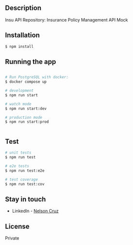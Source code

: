 ## Description

Insu API Repository: Insurance Policy Management API Mock

## Installation

```bash
$ npm install
```

## Running the app

```bash

# Run PostgreSQL with docker:
$ docker compose up

# development
$ npm run start

# watch mode
$ npm run start:dev

# production mode
$ npm run start:prod



```

## Test

```bash
# unit tests
$ npm run test

# e2e tests
$ npm run test:e2e

# test coverage
$ npm run test:cov
```

## Stay in touch

- LinkedIn - [Nelson Cruz](https://LinkedIn.com/)

## License

Private
